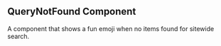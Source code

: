 ## QueryNotFound Component
A component that shows a fun emoji when no items found for sitewide search.
